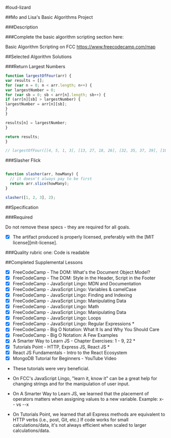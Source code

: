 #loud-lizard

##Mo and Lisa's Basic Algorithms Project

###Description

###Complete the basic algorithm scripting section here:

Basic Algorithm Scripting on FCC
https://www.freecodecamp.com/map

##Selected Algorithm Solutions

###Return Largest Numbers
```javascript
function largestOfFour(arr) {
var results = [];
for (var n = 0; n < arr.length; n++) {
var largestNumber = 0;
for (var sb = 0; sb < arr[n].length; sb++) {
if (arr[n][sb] > largestNumber) {
largestNumber = arr[n][sb];
}
}

results[n] = largestNumber;
}

return results;
}

// largestOfFour([[4, 5, 1, 3], [13, 27, 18, 26], [32, 35, 37, 39], [1000, 1001, 857, 1]]);
```

###Slasher Flick
```javascript

function slasher(arr, howMany) {
  // it doesn't always pay to be first
  return arr.slice(howMany);
}

slasher([1, 2, 3], 2);
```

##Specification

###Required

Do not remove these specs - they are required for all goals.

 - [x] The artifact produced is properly licensed, preferably with the [MIT license][mit-license].

###Quality rubric one: Code is readable

##Completed Supplemental Lessons

 - [x] FreeCodeCamp - The DOM: What's the Document Object Model?
 - [x] FreeCodeCamp - The DOM: Style in the Header, Script in the Footer
 - [x] FreeCodeCamp - JavaScript Lingo: MDN and Documentation
 - [x] FreeCodeCamp - JavaScript Lingo: Variables & camelCase 
 - [x] FreeCodeCamp - JavaScript Lingo: Finding and Indexing 
 - [x] FreeCodeCamp - JavaScript Lingo: Manipulating Data 
 - [x] FreeCodeCamp - JavaScript Lingo: Math
 - [x] FreeCodeCamp - JavaScript Lingo: Manipulating Data 
 - [x] FreeCodeCamp - JavaScript Lingo: Loops
 - [x] FreeCodeCamp - JavaScript Lingo: Regular Expressions *
 - [x] FreeCodeCamp - Big O Notation: What It Is and Why You Should Care
 - [x] FreeCodeCamp - Big O Notation: A Few Examples
 - [x] A Smarter Way to Learn JS - Chapter Exercises: 1 - 9, 22 *
 - [x] Tutorials Point - HTTP, Express JS, React JS * 
 - [x] React JS Fundamentals - Intro to the React Ecosystem
 - [x] MongoDB Tutorial for Beginners - YouTube Video
 
* These tutorials were very beneficial. 
 
* On FCC's JavaScript Lingo, "learn it, know it" can be a great help for changing strings and for the manipulation of user input.

* On A Smarter Way to Learn JS, we learned that the placement of operators matters when assigning values to a new variable. Example: x-- vs --x
 
* On Tutorials Point, we learned that all Express methods are equivalent to HTTP verbs (i.e., post, Git, etc.) If code works for small calculations/data, it's not always efficient when scaled to larger calculations/data.
 
 
 

